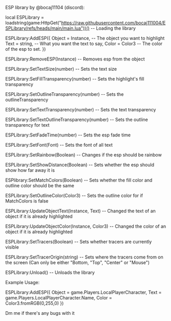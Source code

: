 ESP library by @bocaj11104 (discord):

local ESPLibrary = loadstring(game:HttpGet("https://raw.githubusercontent.com/bocaj111004/ESPLibrary/refs/heads/main/main.lua"))() -- Loading the library

ESPLibrary:AddESP({
Object = Instance, -- The object you want to highlight
Text = string, -- What you want the text to say,
Color = Color3 -- The color of the esp to set.
})

ESPLibrary:RemoveESP(Instance) -- Removes esp from the object

ESPLibrary:SetTextSize(number) -- Sets the text size

ESPLibrary:SetFillTransparency(number) -- Sets the highlight's fill transparency

ESPLibrary:SetOutlineTransparency(number) -- Sets the outlineTransparency

ESPLibrary:SetTextTransparency(number) -- Sets the text transparency

ESPLibrary:SetTextOutlineTransparency(number) -- Sets the outline transparency for text

ESPLibrary:SetFadeTime(number) -- Sets the esp fade time

ESPLibrary:SetFont(Font) -- Sets the font of all text

ESPLibrary:SetRainbow(Boolean) -- Changes if the esp should be rainbow

ESPLibrary:SetShowDistance(Boolean) -- Sets whether the esp should show how far away it is

ESPlibrary:SetMatchColors(Boolean) -- Sets whether the fill color and outline color should be the same

ESPLibrary:SetOutlineColor(Color3) -- Sets the outline color for if MatchColors is false

ESPLibrary:UpdateObjectText(Instance, Text) -- Changed the text of an object if it is already highlighted

ESPLibrary:UpdateObjectColor(Instance, Color3) -- Changed the color of an object if it is already highlighted

ESPLibrary:SetTracers(Boolean) -- Sets whether tracers are currently visible

ESPLibrary:SetTracerOrigin(string) -- Sets where the tracers come from on the screen (Can only be either "Bottom, "Top", "Center" or "Mouse")

ESPLibrary:Unload() -- Unloads the library

Example Usage:

ESPLibrary:AddESP({
Object = game.Players.LocalPlayerCharacter,
Text = game.Players.LocalPlayerCharacter.Name,
Color = Color3.fromRGB(0,255,0)
})

Dm me if there's any bugs with it
